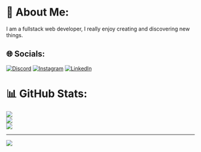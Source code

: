 # 💫 About Me:
I am a fullstack web developer, I really enjoy creating and discovering new things.


## 🌐 Socials:
[![Discord](https://img.shields.io/badge/Discord-%237289DA.svg?logo=discord&logoColor=white)](https://discord.gg/akimboe) [![Instagram](https://img.shields.io/badge/Instagram-%23E4405F.svg?logo=Instagram&logoColor=white)](https://instagram.com/fikrixyzz) [![LinkedIn](https://img.shields.io/badge/LinkedIn-%230077B5.svg?logo=linkedin&logoColor=white)](https://linkedin.com/in/fikri-nurhakim) 

# 📊 GitHub Stats:
![](https://github-readme-stats.vercel.app/api?username=akufikri&theme=dark&hide_border=false&include_all_commits=true&count_private=false)<br/>
![](https://github-readme-streak-stats.herokuapp.com/?user=akufikri&theme=dark&hide_border=false)<br/>
![](https://github-readme-stats.vercel.app/api/top-langs/?username=akufikri&theme=dark&hide_border=false&include_all_commits=true&count_private=false&layout=compact)

---
[![](https://visitcount.itsvg.in/api?id=akufikri&icon=8&color=1)](https://visitcount.itsvg.in)

<!-- Proudly created with GPRM ( https://gprm.itsvg.in ) -->
